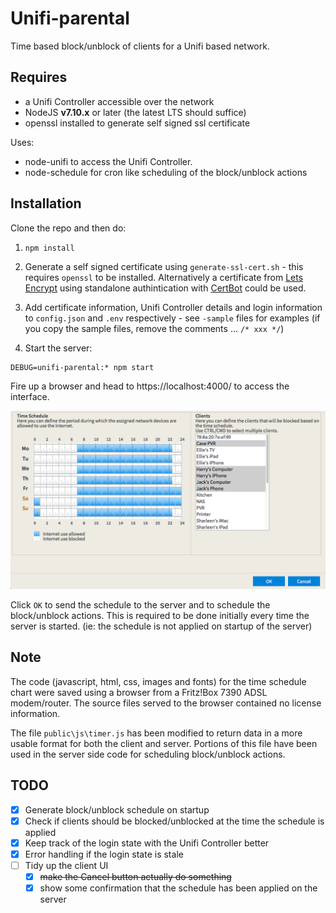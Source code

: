 # Unifi-parental

Time based block/unblock of clients for a Unifi based network.

## Requires
* a Unifi Controller accessible over the network
* NodeJS **v7.10.x** or later (the latest LTS should suffice)
* openssl installed to generate self signed ssl certificate

Uses:
* node-unifi to access the Unifi Controller.
* node-schedule for cron like scheduling of the block/unblock actions

## Installation
Clone the repo and then do:
1. ```npm install```

2. Generate a self signed certificate using `generate-ssl-cert.sh` - this requires `openssl` to be installed. Alternatively a certificate from [Lets Encrypt](https://letsencrypt.org) using standalone authintication with [CertBot](https://certbot.eff.org) could be used.

3. Add certificate information, Unifi Controller details and login information to `config.json` and `.env` respectively - see `-sample` files for examples (if you copy the sample files, remove the comments ... `/* xxx */`)

4. Start the server:
```
DEBUG=unifi-parental:* npm start
```

Fire up a browser and head to https://localhost:4000/ to access the interface.

![User interface](./screenshot.png "User Interface")

Click `OK` to send the schedule to the server and to schedule the block/unblock actions. This is required to be done initially every time the server is started. (ie: the schedule is not applied on startup of the server)

## Note
The code (javascript, html, css, images and fonts) for the time schedule chart were saved using a browser from a Fritz!Box 7390 ADSL modem/router. The source files served to the browser contained no license information.

The file `public\js\timer.js` has been modified to return data in a more usable format for both the client and server. Portions of this file have been used in the server side code for scheduling block/unblock actions.

## TODO
* [x] Generate block/unblock schedule on startup
* [x] Check if clients should be blocked/unblocked at the time the schedule is applied
* [x] Keep track of the login state with the Unifi Controller better
* [x] Error handling if the login state is stale
* [ ] Tidy up the client UI
  * [x] ~~make the Cancel button actually do something~~
  * [x] show some confirmation that the schedule has been applied on the server
